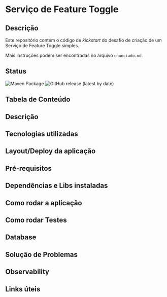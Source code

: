 # Serviço de Feature Toggle
## Descrição
Este repositório contém o código de _kickstart_ do desafio de criação de um Serviço de Feature Toggle simples.

Mais instruções podem ser encontradas no arquivo `enunciado.md`.

## Status

![Maven Package](https://github.com/guimsmendes/feature-toggle/workflows/Maven%20Package/badge.svg)
<img alt="GitHub release (latest by date)" src="https://img.shields.io/github/v/release/guimsmendes/feature-toggle">

## Tabela de Conteúdo

## Descrição

## Tecnologias utilizadas

## Layout/Deploy da aplicação

## Pré-requisitos

## Dependências e Libs instaladas
## Como rodar a aplicação
## Como rodar Testes
## Database
## Solução de Problemas
## Observability

## Links úteis
